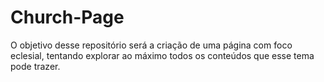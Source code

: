 # Church-Page
O objetivo desse repositório será a criação de uma página com foco eclesial, tentando explorar ao máximo todos os conteúdos que esse tema pode trazer.
